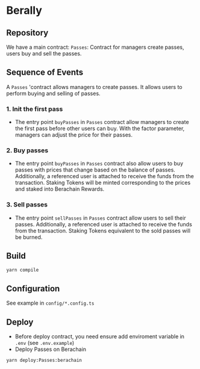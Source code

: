 # Berally
## Repository
We have a main contract:
`Passes`: Contract for managers create passes, users buy and sell the passes.

## Sequence of Events
A `Passes` 'contract allows managers to create passes. It allows users to perform buying and selling of passes.

### 1. Init the first pass
* The entry point `buyPasses` in `Passes` contract allow managers to create the first pass before other users can buy. With the factor parameter, managers can adjust the price for their passes.

### 2. Buy passes
* The entry point `buyPasses` in `Passes` contract also allow users to buy passes with prices that change based on the balance of passes. Additionally, a referenced user is attached to receive the funds from the transaction. Staking Tokens will be minted corresponding to the prices and staked into Berachain Rewards.

### 3. Sell passes
* The entry point `sellPasses` in `Passes` contract allow users to sell their passes. Additionally, a referenced user is attached to receive the funds from the transaction. Staking Tokens equivalent to the sold passes will be burned.

## Build
```bash
yarn compile
```

## Configuration
See example in `config/*.config.ts`

## Deploy
* Before deploy contract, you need ensure add enviroment variable in `.env` (see `.env.example`)
* Deploy Passes on Berachain
```bash
yarn deploy:Passes:berachain
```


